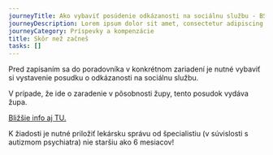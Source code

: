 ```yaml
---
journeyTitle: Ako vybaviť posúdenie odkázanosti na sociálnu službu - BSK
journeyDescription: Lorem ipsum dolor sit amet, consectetur adipiscing elit. Nulla facilisi. Vestibulum euismod sapien non fermentum tincidunt. Donec at orci sed metus consectetur aliquet.
journeyCategory: Príspevky a kompenzácie
title: Skôr než začneš
tasks: []
---
```

Pred zapísaním sa do poradovníka v konkrétnom zariadení je nutné vybaviť
si vystavenie posudku o odkázanosti na sociálnu službu.


V prípade, že ide o zaradenie v pôsobnosti župy, tento posudok vydáva župa.


[Bližšie info aj TU.](https://bratislavskykraj.sk/socialne-veci/otazky-a-odpovede/posudenie-odkazanosti-na-socialnu-sluzbu-a-zabezpecenie-poskytovania-socialnej-sluzby/)


K žiadosti je nutné priložiť lekársku správu od špecialistiu (v súvislosti s autizmom psychiatra) nie staršiu ako 6 mesiacov!
